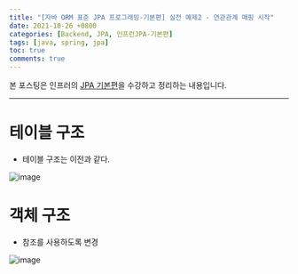 ```yaml
---
title: "[자바 ORM 표준 JPA 프로그래밍-기본편] 실전 예제2 - 연관관계 매핑 시작"
date: 2021-10-26 +0800
categories: [Backend, JPA, 인프런JPA-기본편]
tags: [java, spring, jpa]
toc: true
comments: true
---
```


본 포스팅은 인프러의 [JPA 기본편](https://www.inflearn.com/course/ORM-JPA-Basic#)을 수강하고 정리하는 내용입니다.

<hr>

# 테이블 구조
- 테이블 구조는 이전과 같다.

![image](https://user-images.githubusercontent.com/44339530/138817840-4460db41-f77b-4c06-a204-23d7f851c935.png)

# 객체 구조
- 참조를 사용하도록 변경

![image](https://user-images.githubusercontent.com/44339530/138817858-291061b6-770f-4308-a380-7b3fde43a44a.png)
